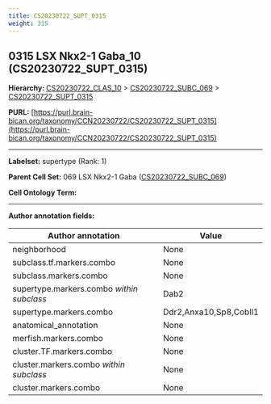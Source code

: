 ```yaml
---
title: CS20230722_SUPT_0315
weight: 315
---
```

## 0315 LSX Nkx2-1 Gaba_10 (CS20230722_SUPT_0315)
<b>Hierarchy: </b>
[CS20230722_CLAS_10](../CS20230722_CLAS_10) >
[CS20230722_SUBC_069](../CS20230722_SUBC_069) >
[CS20230722_SUPT_0315](../CS20230722_SUPT_0315)

**PURL:** [https://purl.brain-bican.org/taxonomy/CCN20230722/CS20230722_SUPT_0315](https://purl.brain-bican.org/taxonomy/CCN20230722/CS20230722_SUPT_0315)

---


**Labelset:** supertype (Rank: 1)

**Parent Cell Set:** 069 LSX Nkx2-1 Gaba ([CS20230722_SUBC_069](../CS20230722_SUBC_069))



**Cell Ontology Term:** 

[MARKER GENES.]: #


---

[TRANSFERRED ANNOTATIONS.]: #


[AUTHOR ANNOTATION FIELDS.]: #


**Author annotation fields:**

| Author annotation | Value |
|-------------------|-------|
|neighborhood|None|
|subclass.tf.markers.combo|None|
|subclass.markers.combo|None|
|supertype.markers.combo _within subclass_|Dab2|
|supertype.markers.combo|Ddr2,Anxa10,Sp8,Cobll1|
|anatomical_annotation|None|
|merfish.markers.combo|None|
|cluster.TF.markers.combo|None|
|cluster.markers.combo _within subclass_|None|
|cluster.markers.combo|None|

